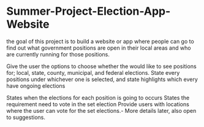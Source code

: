 # Summer-Project-Election-App-Website
the goal of this project is to build a website or app where people can go to find out what government positions are open in their local areas and who are currently running for those positions.

         
Give the user the options to choose whether the would like to see positions for; local, state, county, municipal, and federal elections.
State every positions under whichever one is selected, and state highlights which every have ongoing elections
         
States when the elections for each position is going to occurs
States the requirement need to vote in the set election
Provide users with locations where the user can vote for the set elections.-
More details later, also open to suggestions.
